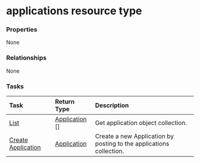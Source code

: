 # applications resource type



### Properties
None

### Relationships
None


### Tasks

| Task		   | Return Type	|Description|
|:---------------|:--------|:----------|
|[List](../api/application_list.md) | [Application](application.md) [] |Get application object collection. |
|[Create Application](../api/application_post_applications.md) |[Application](application.md)| Create a new Application by posting to the applications collection.|

<!-- uuid: 74693403-d80a-4f87-8f4e-059c1898d139
2015-10-16 09:34:38 UTC -->
<!-- {
  "type": "#page.annotation",
  "description": "applications resource",
  "keywords": "",
  "section": "documentation",
  "tocPath": ""
}-->